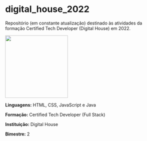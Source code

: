 # digital_house_2022
 Repositório (em constante atualização) destinado às atividades da formação Certified Tech Developer (Digital House) em 2022.

<img src="https://media3.giphy.com/media/qUt4xeREPBTEdteWKw/giphy.gif" width="200" style="max-width: 100%;">

**Linguagens:** HTML, CSS, JavaScript e Java

**Formação:** Certified Tech Developer (Full Stack)

**Instituição:** Digital House

**Bimestre:** 2
